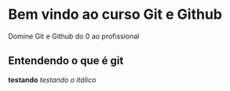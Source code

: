 #   Bem vindo ao curso Git e Github
Domine Git e Github do 0 ao profissional

## Entendendo o que é git

**testando**
_testando o itálico_